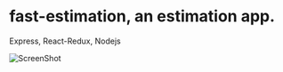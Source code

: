 # fast-estimation, an estimation app.
Express, React-Redux, Nodejs

![ScreenShot](/screenshots/estimation.png)